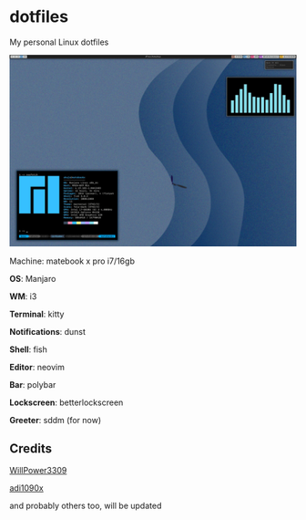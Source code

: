 # dotfiles
My personal Linux dotfiles

![Screenshot](https://github.com/origamiman72/dotfiles/blob/master/Screenshot.jpg)

Machine: matebook x pro i7/16gb

**OS**: Manjaro

**WM**: i3

**Terminal**: kitty

**Notifications**: dunst

**Shell**: fish 

**Editor**: neovim

**Bar**: polybar

**Lockscreen**: betterlockscreen

**Greeter**: sddm (for now)

## Credits
[WillPower3309](https://github.com/WillPower3309/awesome-dotfiles)

[adi1090x](https://github.com/adi1090x/polybar-themes)

and probably others too, will be updated

